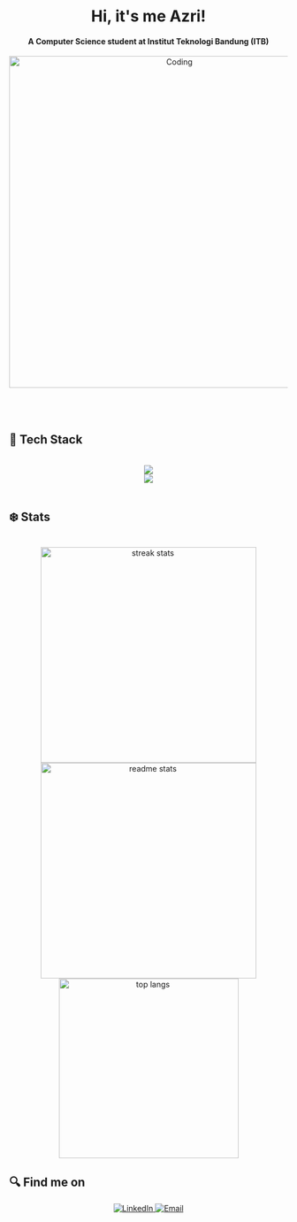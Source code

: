 <h1 align= "center"> Hi, it's me Azri!</h1>
<h4 align="center">A Computer Science student at Institut Teknologi Bandung (ITB)</h4>

<div align="center">
  <img align="center" alt="Coding" width="600" src="https://i.pinimg.com/originals/8a/99/92/8a9992b3c8c037a61a2899b775eba9bb.gif">
</div>
<br clear="both"><br>

<br>
<h2 align="left"> 📱 Tech Stack </h2>
<br/>
<div align="center">
  <a href="https://skillicons.dev">
    <img src="https://skillicons.dev/icons?i=python,c,cpp,cs" /> <br>
    <img src="https://skillicons.dev/icons?i=github,html,css,vscode,figma,git,ubuntu,kali" />
  </a>
</div>
<br>
<h2 align="left"> ❄️ Stats </h2>
<br>
<div align="center">
  <img width=390 src="https://streak-stats.demolab.com/?user=AzriVz&count_private=true&theme=cobalt&border_radius=10" alt="streak stats"/>
  <img width=390 src="https://github-readme-stats.vercel.app/api?username=AzriVz&count_private=true&show_icons&theme=cobalt&rank_icon=github&border_radius=10" alt="readme stats" />
  <br/>
  <img width=325 align="center" src="https://github-readme-stats.vercel.app/api/top-langs/?username=AzriVz&hide=HTML&langs_count=5&layout=compact&theme=cobalt&border_radius=10&size_weight=0.5&count_weight=0.5&exclude_repo=github-readme-stats" alt="top langs" />
</div>

<h2 align="left"> 🔍 Find me on </h2>
<div align="center">
  <a href="https://www.linkedin.com/in/azriarzaq/">
    <img src="https://img.shields.io/badge/LinkedIn-0077B5?style=for-the-badge&logo=linkedin&logoColor=white" alt="LinkedIn"/>
  </a>
  <a href="mailto:azri.pohan@gmail.com">
    <img src="https://img.shields.io/badge/Email-D14836?style=for-the-badge&logo=gmail&logoColor=white" alt="Email"/>
  </a>
</div>
